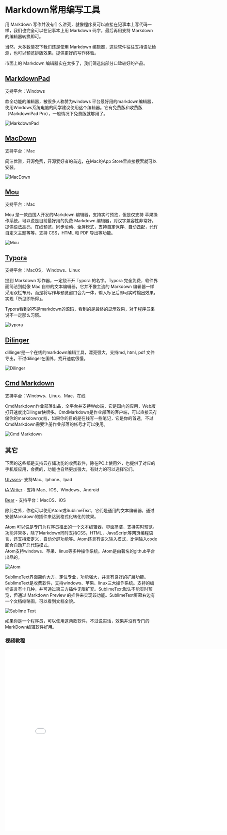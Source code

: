 # Markdown常用编写工具
用 Markdown 写作并没有什么讲究，就像程序员可以直接在记事本上写代码一样，我们也完全可以在记事本上用 Markdown 码字，最后再用支持 Markdown 的编辑器转换即可。

当然，大多数情况下我们还是使用 Markdown 编辑器，这些软件往往支持语法检测，也可以预览排版效果，提供更好的写作体验。

市面上的 Markdown 编辑器实在太多了，我们筛选出部分口碑较好的产品。

## [MarkdownPad](http://www.markdownpad.com)
支持平台：Windows

款全功能的编辑器，被很多人称赞为windows 平台最好用的markdown编辑器，使用Windows系统电脑的同学建议使用这个编辑器。它有免费版和收费版（MarkdownPad Pro），一般情况下免费版就够用了。

![MarkdownPad](images/markdownpad2.png "MarkdownPad")

## [MacDown](https://macdown.uranusjr.com)
支持平台：Mac

简洁优雅，开源免费，开源爱好者的首选，在Mac的App Store里直接搜索就可以安装。

![MacDown](images/macdown.jpg "MacDown")

## [Mou](http://25.io/mou)
支持平台：Mac

Mou 是一款由国人开发的Markdown 编辑器，支持实时预览，但是仅支持 苹果操作系统，可以说是目前最好用的免费 Markdown 编辑器，对汉字兼容性非常好。提供语法高亮、在线预览、同步滚动、全屏模式，支持自定保存、自动匹配，允许自定义主题等等。支持 CSS，HTML 和 PDF 导出等功能。

![Mou](images/mou.png "Mou")

## [Typora](https://typora.io)
支持平台：MacOS， Windows、Linux

提到 Markdown 写作器，一定绕不开 Typora 的名字。Typora 完全免费，软件界面简洁到就像 Mac 自带的文本编辑器，它并不像主流的 Markdown 编辑器一样采用双栏布局，而是将写作与预览窗口合为一体，输入标记后即可实时输出效果，实现「所见即所得」。

Typora看到的不是markdown的源码，看到的是最终的显示效果，对于程序员来说不一定那么习惯。

![typora](images/typora.gif "Typora")

## [Dilinger](https://dillinger.io)
dillinger是一个在线的markdown编辑工具，漂亮强大，支持md, html, pdf 文件导出，不过dilinger在国外，找开速度很慢。

![Dilinger](images/dilinger.jpg "dilinger")


## [Cmd Markdown](https://www.zybuluo.com/cmd)
支持平台：Windows、Linux、Mac、在线

CmdMarkdown作业部落出品，全平台并支持Web端，它是国内的应用，Web版打开速度比Dilinger快很多。CmdMarkdown是作业部落的客户端，可以直接云存储你的markdown文档，如果你的目的是在线写一些笔记，它是你的首选，不过CmdMarkdown需要注册作业部落的帐号才可以使用。

![Cmd Markdown](images/cmd_markdown.jpg "Cmd Markdown")

## 其它
下面的这些都是支持云存储功能的收费软件，除在PC上使用外，也提供了对应的手机版应用，会费的，功能也自然更加强大，有财力的可以选择它们。

[Ulysses](https://ulysses.app)- 支持Mac、Iphone、Ipad

[iA Writer](https://ia.net/writer) - 支持 Mac、IOS、Windows、Android

[Bear](https://bear.app) - 支持平台：MacOS、iOS

除此之外，你也可以使用Atom或SublimeText，它们是通用的文本编辑器，通过安装Markdown的插件来达到格式化转化的效果。

[Atom](https://atom.io/) 可以说是专门为程序员推出的一个文本编辑器，界面简洁，支持实时预览。功能非常多，除了Markdown同时支持CSS，HTML，JavaScript等网页编程语言，还支持宏定义，自动分屏功能等。Atom还具有语义输入模式，比例输入code即会自动开启代码模式。  
Atom支持windows、苹果、linux等多种操作系统。Atom是由著名的github平台出品的。

![Atom](images/atom.jpeg)

[SublimeText](http://www.sublimetext.com/)界面简约大方，定位专业，功能强大，并具有良好的扩展功能。SublimeText是收费软件，支持windows、苹果、linux三大操作系统。支持的编程语言有十几种，并可通过第三方插件无限扩充。SublimeText默认不能实时预览，但通过 Markdown Preview 的插件来实现该功能。SublimeText屏幕右边有一个文档缩略图，可以看到文档全貌。

![Sublime Text](images/sublime_text.jpg)

如果你是一个程序员，可以使用这两款软件，不过说实话，效果并没有专门的MarkDown编辑软件好用。

### 视频教程
<iframe src="//player.bilibili.com/player.html?aid=541796898&bvid=BV1ri4y1g7aX&cid=225928898&page=1" 
scrolling="no" border="0" frameborder="no" framespacing="0" allowfullscreen="true"
width="800" height="600" 
> </iframe>